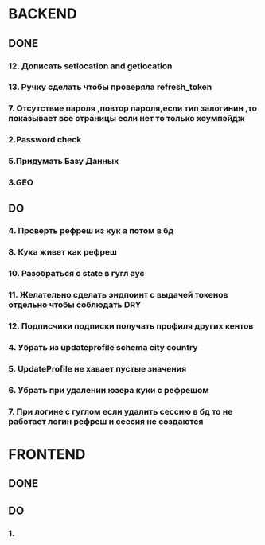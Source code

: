 # BACKEND

## DONE
### 12. Дописать setlocation and getlocation
### 13. Ручку сделать чтобы проверяла refresh_token
### 7. Отсутствие пароля ,повтор пароля,если тип залогинин ,то показывает все страницы если нет то только хоумпэйдж
### 2.Password check
### 5.Придумать Базу Данных 
### 3.GEO




## DO
### 4. Проверть рефреш из кук а потом в бд
### 8. Кука живет как рефреш 
### 10. Разобраться с state в гугл аус
### 11. Желательно сделать эндпоинт с выдачей токенов отдельно чтобы соблюдать DRY
### 12. Подписчики подписки получать профиля других кентов
### 4. Убрать из updateprofile schema city country
### 5. UpdateProfile не хавает пустые значения
### 6. Убрать при удалении юзера куки с рефрешом
### 7. При логине с гуглом если удалить сессию в бд то не работает логин рефреш и сессия не создаются
# FRONTEND

## DONE

## DO

### 1.

 